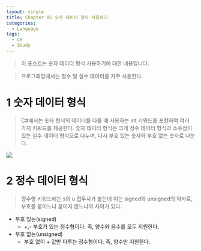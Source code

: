 ```yaml
---
layout: single
title: Chapter 05 숫자 데이터 형식 사용하기
categories:
  - Language
tags:
  - C#
  - Study
---
```

>이 포스트는 숫자 데이터 형식 사용하기에 대한 내용입니다.

>프로그래밍에서는 정수 및 실수 데이터를 자주 사용한다.

# 1 숫자 데이터 형식

>C#에서는 숫자 형식의 데이터를 다룰 때 사용하는 int 키워드를 포함하여 여러 가지 키워드를 제공한다. 숫자 데이터 형식은 크게 정수 데이터 형식과 소수점이 있는 실수 데이터 형식으로 나누며, 다시 부호 있는 숫자와 부호 없는 숫자로 나눈다.    

![](https://i.imgur.com/5bSIW9p.png)

# 2 정수 데이터 형식

>정수형 키워드에는 s와 u 접두사가 붙는데 이는 signed와 unsigned의 약자로, 부호를 붙이느냐 붙이지 않느냐의 차이가 있다.

- 부호 있는(signed)
	- +,- 부호가 있는 정수형이다. 즉, 양수와 음수를 모두 지원한다.
- 부호 없는(unsigned)
	- 부호 없이 + 값만 다루는 정수형이다. 즉, 양수만 지원한다.